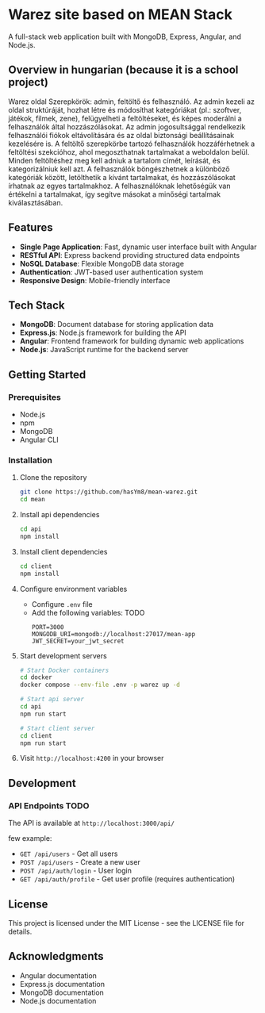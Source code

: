 # Warez site based on MEAN Stack

A full-stack web application built with MongoDB, Express, Angular, and Node.js.

## Overview in hungarian (because it is a school project)

Warez oldal
Szerepkörök: admin, feltöltő és felhasználó.
Az admin kezeli az oldal struktúráját, hozhat létre és módosíthat kategóriákat (pl.: szoftver, játékok, filmek, zene), felügyelheti a feltöltéseket, és képes moderálni a felhasználók által hozzászólásokat. Az admin jogosultsággal rendelkezik felhasználói fiókok eltávolítására és az oldal biztonsági beállításainak kezelésére is.
A feltöltő szerepkörbe tartozó felhasználók hozzáférhetnek a feltöltési szekcióhoz, ahol megoszthatnak tartalmakat a weboldalon belül. Minden feltöltéshez meg kell adniuk a tartalom címét, leírását, és kategorizálniuk kell azt.
A felhasználók böngészhetnek a különböző kategóriák között, letölthetik a kívánt tartalmakat, és hozzászólásokat írhatnak az egyes tartalmakhoz. A felhasználóknak lehetőségük van értékelni a tartalmakat, így segítve másokat a minőségi tartalmak kiválasztásában.

## Features

- **Single Page Application**: Fast, dynamic user interface built with Angular
- **RESTful API**: Express backend providing structured data endpoints
- **NoSQL Database**: Flexible MongoDB data storage
- **Authentication**: JWT-based user authentication system
- **Responsive Design**: Mobile-friendly interface

## Tech Stack

- **MongoDB**: Document database for storing application data
- **Express.js**: Node.js framework for building the API
- **Angular**: Frontend framework for building dynamic web applications
- **Node.js**: JavaScript runtime for the backend server

## Getting Started

### Prerequisites

- Node.js
- npm
- MongoDB
- Angular CLI

### Installation

1. Clone the repository
   ```bash
   git clone https://github.com/hasYm8/mean-warez.git
   cd mean
   ```

2. Install api dependencies
   ```bash
   cd api
   npm install
   ```

3. Install client dependencies
   ```bash
   cd client
   npm install
   ```

4. Configure environment variables
   - Configure `.env` file
   - Add the following variables: TODO
     ```
     PORT=3000
     MONGODB_URI=mongodb://localhost:27017/mean-app
     JWT_SECRET=your_jwt_secret
     ```

5. Start development servers
   ```bash
   # Start Docker containers
   cd docker
   docker compose --env-file .env -p warez up -d

   # Start api server
   cd api
   npm run start

   # Start client server
   cd client
   npm run start
   ```

6. Visit `http://localhost:4200` in your browser

## Development

### API Endpoints TODO

The API is available at `http://localhost:3000/api/`

few example:
- `GET /api/users` - Get all users
- `POST /api/users` - Create a new user
- `POST /api/auth/login` - User login
- `GET /api/auth/profile` - Get user profile (requires authentication)

## License

This project is licensed under the MIT License - see the LICENSE file for details.

## Acknowledgments

- Angular documentation
- Express.js documentation
- MongoDB documentation
- Node.js documentation
